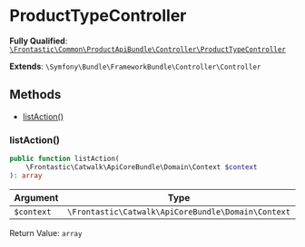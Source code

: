 #  ProductTypeController

**Fully Qualified**: [`\Frontastic\Common\ProductApiBundle\Controller\ProductTypeController`](../../../../src/php/ProductApiBundle/Controller/ProductTypeController.php)

**Extends**: `\Symfony\Bundle\FrameworkBundle\Controller\Controller`

## Methods

* [listAction()](#listaction)

### listAction()

```php
public function listAction(
    \Frontastic\Catwalk\ApiCoreBundle\Domain\Context $context
): array
```

Argument|Type|Default|Description
--------|----|-------|-----------
`$context`|`\Frontastic\Catwalk\ApiCoreBundle\Domain\Context`||

Return Value: `array`

